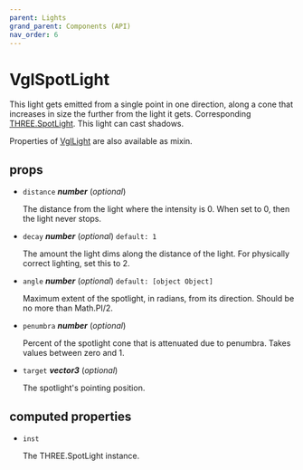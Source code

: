 ```yaml
---
parent: Lights
grand_parent: Components (API)
nav_order: 6
---
```

# VglSpotLight

This light gets emitted from a single point in one direction, along a cone that increases in size the further from the light it gets. Corresponding [THREE.SpotLight](https://threejs.org/docs/index.html#api/lights/SpotLight). This light can cast shadows.

Properties of [VglLight](vgl-light) are also available as mixin. 

## props 

- `distance` ***number*** (*optional*) 

  The distance from the light where the intensity is 0.
  When set to 0, then the light never stops. 

- `decay` ***number*** (*optional*) `default: 1` 

  The amount the light dims along the distance of the light.
  For physically correct lighting, set this to 2. 

- `angle` ***number*** (*optional*) `default: [object Object]` 

  Maximum extent of the spotlight, in radians, from its direction.
  Should be no more than Math.PI/2. 

- `penumbra` ***number*** (*optional*) 

  Percent of the spotlight cone that is attenuated due to penumbra.
  Takes values between zero and 1. 

- `target` ***vector3*** (*optional*) 

  The spotlight's pointing position. 

## computed properties 

- `inst` 

  The THREE.SpotLight instance. 


